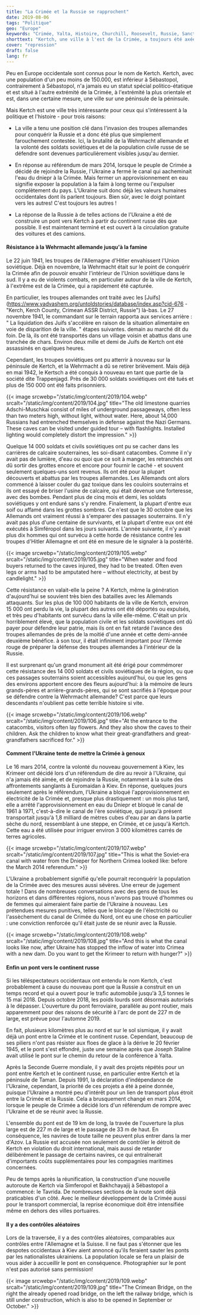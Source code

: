 ```yaml
---
title: "La Crimée et la Russie se rapprochent"
date: 2019-08-06
tags: "Politique"
geo: "Europe"
keywords: "Crimée, Yalta, Histoire, Churchill, Roosevelt, Russie, Sanctions, OTAN, Uranium Munition, Kosovo, Serbie, Sébastopol, Balaclava, Kertch, Juifs, Eau"
shorttext: "Kertch, une ville à l'est de la Crimée, a toujours été axée sur la Russie. Un nouveau pont offre d'autres possibilités."
cover: "repression"
draft: false
lang: fr
---
```


Peu en Europe occidentale sont connus pour le nom de Kertch. Kertch, avec une population d'un peu moins de 150.000, est inférieur à Sébastopol, contrairement à Sébastopol, n'a jamais eu un statut spécial politico-étatique et est situé à l'autre extrémité de la Crimée, à l'extrémité la plus orientale et est, dans une certaine mesure, une ville sur une péninsule de la péninsule.

Mais Kertch est une ville très intéressante pour ceux qui s'intéressent à la politique et l'histoire - pour trois raisons:

  - La ville a tenu une position clé dans l'invasion des troupes allemandes pour conquérir la Russie et a donc été plus que simplement farouchement contestée. Ici, la brutalité de la Wehrmacht allemande et la volonté des soldats soviétiques et de la population civile russe de se défendre sont devenues particulièrement visibles jusqu'au dernier.

  - En réponse au référendum de mars 2014, lorsque le peuple de Crimée a décidé de rejoindre la Russie, l'Ukraine a fermé le canal qui aacheminait l'eau du dniepr à la Crimée. Mais fermer un approvisionnement en eau signifie exposer la population à la faim à long terme ou l'expulser complètement du pays. L'Ukraine suit donc déjà les valeurs humaines occidentales dont ils parlent toujours. Bien sûr, avec le doigt pointant vers les autres! C'est toujours les autres !

  - La réponse de la Russie à de telles actions de l'Ukraine a été de construire un pont vers Kertch à partir du continent russe dès que possible. Il est maintenant terminé et est ouvert à la circulation gratuite des voitures et des camions.

#### Résistance à la Wehrmacht allemande jusqu'à la famine

Le 22 juin 1941, les troupes de l'Allemagne d'Hitler envahissent l'Union soviétique. Déjà en novembre, la Wehrmacht était sur le point de conquérir la Crimée afin de pouvoir envahir l'intérieur de l'Union soviétique dans le sud. Il y a eu de violents combats, en particulier autour de la ville de Kertch, à l'extrême est de la Crimée, qui a rapidement été capturée.

En particulier, les troupes allemandes ont traité avec les [Juifs](https://www.yadvashem.org/untoldstories/database/index.asp?cid-676 -"Kerch, Kerch County, Crimean ASSR District, Russie") là-bas. Le 27 novembre 1941, le commandant sur le terrain rapporta aux services arrière : " La liquidation des Juifs s'accélère en raison de la situation alimentaire en voie de disparition de la ville. " étapes suivantes. demain au marché dit du foin. De là, ils ont été transportés dans un village voisin et abattus dans une tranchée de chars. Environ deux mille et demi de Juifs de Kertch ont été assassinés en quelques heures.

Cependant, les troupes soviétiques ont pu atterrir à nouveau sur la péninsule de Kertch, et la Wehrmacht a dû se retirer brièvement. Mais déjà en mai 1942, le Kertsch a été conquis à nouveau en tant que partie de la société dite Trappenjagd. Près de 30 000 soldats soviétiques ont été tués et plus de 150 000 ont été faits prisonniers.

{{< image srcwebp="/static/img/content/2019/104.webp" srcalt="/static/img/content/2019/104.jpg" title="The old limestone quarries Adschi-Muschkai consist of miles of underground passageways, often less than two meters high, without light, without water. Here, about 14,000 Russians had entrenched themselves in defense against the Nazi Germans. These caves can be visited under guided tour – with flashlights. Installed lighting would completely distort the impression." >}}

Quelque 14 000 soldats et civils soviétiques ont pu se cacher dans les carrières de calcaire souterraines, les soi-disant catacombes. Comme il n'y avait pas de lumière, d'eau ou quoi que ce soit à manger, les retranchés ont dû sortir des grottes encore et encore pour fournir le caché - et souvent seulement quelques-uns sont revenus. Ils ont été pour la plupart découverts et abattus par les troupes allemandes. Les Allemands ont alors commencé à laisser couler du gaz toxique dans les couloirs souterrains et ils ont essayé de briser l'usine de calcaire, qui était devenue une forteresse, avec des bombes. Pendant plus de cinq mois et demi, les soldats soviétiques y ont enduré sans s'y rendre. Finalement, la plupart d'entre eux soif ou affamé dans les grottes sombres. Ce n'est que le 30 octobre que les Allemands ont vraiment réussi à s'emparer des passages souterrains. Il n'y avait pas plus d'une centaine de survivants, et la plupart d'entre eux ont été exécutés à Simféropol dans les jours suivants. L'année suivante, il n'y avait plus dix hommes qui ont survécu à cette horde de résistance contre les troupes d'Hitler Allemagne et ont été en mesure de le signaler à la postérité.

{{< image srcwebp="/static/img/content/2019/105.webp" srcalt="/static/img/content/2019/105.jpg" title="When water and food buyers returned to the caves injured, they had to be treated. Often even legs or arms had to be amputated here – without electricity, at best by candlelight." >}}

Cette résistance en valait-elle la peine ? A Kertch, même la génération d'aujourd'hui se souvient très bien des batailles avec les Allemands attaquants. Sur les plus de 100 000 habitants de la ville de Kertch, environ 15 000 ont perdu la vie, la plupart des autres ont été déportés ou expulsés, et très peu d'habitants ont survécu dans la ville elle-même. C'était un prix horriblement élevé, que la population civile et les soldats soviétiques ont dû payer pour défendre leur patrie, mais ils ont en fait retardé l'avance des troupes allemandes de près de la moitié d'une année et cette demi-année deuxième bénéfice. à son tour, il était infiniment important pour l'Armée rouge de préparer la défense des troupes allemandes à l'intérieur de la Russie.

Il est surprenant qu'un grand monument ait été érigé pour commémorer cette résistance des 14 000 soldats et civils soviétiques de la région, ou que ces passages souterrains soient accessibles aujourd'hui, ou que les gens des environs apportent encore des fleurs aujourd'hui: à la mémoire de leurs grands-pères et arrière-grands-pères, qui se sont sacrifiés à l'époque pour se défendre contre la Wehrmacht allemande? C'est parce que leurs descendants n'oublient pas cette terrible histoire si vite.

{{< image srcwebp="/static/img/content/2019/106.webp" srcalt="/static/img/content/2019/106.jpg" title="At the entrance to the catacombs, visitors often lay flowers. And they also show the caves to their children. Ask the children to know what their great-grandfathers and great-grandfathers sacrificed for." >}}

#### Comment l'Ukraine tente de mettre la Crimée à genoux

Le 16 mars 2014, contre la volonté du nouveau gouvernement à Kiev, les Krimeer ont décidé lors d'un référendum de dire au revoir à l'Ukraine, qui n'a jamais été aimée, et de rejoindre la Russie, notamment à la suite des affrontements sanglants à Euromaidan à Kiev. En réponse, quelques jours seulement après le référendum, l'Ukraine a bloqué l'approvisionnement en électricité de la Crimée et, presque plus drastiquement : un mois plus tard, elle a arrêté l'approvisionnement en eau du Dniepr et bloqué le canal de 1961 à 1971, c'est-à-dire le canal de l'ère soviétique, qui jusqu'à présent transportait jusqu'à 1,8 milliard de mètres cubes d'eau par an dans la partie sèche du nord, ressemblant à une steppe, en Crimée, et ce jusqu'à Kertch. Cette eau a été utilisée pour irriguer environ 3 000 kilomètres carrés de terres agricoles.

{{< image srcwebp="/static/img/content/2019/107.webp" srcalt="/static/img/content/2019/107.jpg" title="This is what the Soviet-era canal with water from the Dnieper for Northern Crimea looked like: before the March 2014 referendum." >}}

L'Ukraine a probablement signifié qu'elle pourrait reconquérir la population de la Crimée avec des mesures aussi sévères. Une erreur de jugement totale ! Dans de nombreuses conversations avec des gens de tous les horizons et dans différentes régions, nous n'avons pas trouvé d'hommes ou de femmes qui aimeraient faire partie de l'Ukraine à nouveau. Les prétendues mesures punitives, telles que le blocage de l'électricité ou l'assèchement du canal de Crimée du Nord, ont eu une chose en particulier : une conviction renforcée qu'il était juste de se réunir avec la Russie.

{{< image srcwebp="/static/img/content/2019/108.webp" srcalt="/static/img/content/2019/108.jpg" title="And this is what the canal looks like now, after Ukraine has stopped the inflow of water into Crimea with a new dam. Do you want to get the Krimeer to return with hunger?" >}}

#### Enfin un pont vers le continent russe

Si les téléspectateurs occidentaux ont entendu le nom Kertch, c'est probablement à cause du nouveau pont que la Russie a construit en un temps record et qui a ouvert pour le trafic automobile jusqu'à 3,5 tonnes le 15 mai 2018. Depuis octobre 2018, les poids lourds sont désormais autorisés à le dépasser. L'ouverture du pont ferroviaire, parallèle au pont routier, mais apparemment pour des raisons de sécurité à l'arc de pont de 227 m de large, est prévue pour l'automne 2019.

En fait, plusieurs kilomètres plus au nord et sur le sol sismique, il y avait déjà un pont entre la Crimée et le continent russe. Cependant, beaucoup de ses piliers n'ont pas résister aux floes de glace à la dérive le 20 février 1945, et le pont s'est effondré, juste une semaine après que Joseph Staline avait utilisé le pont sur le chemin du retour de la conférence à Yalta.

Après la Seconde Guerre mondiale, il y avait des projets répétés pour un pont entre Kertch et le continent russe, en particulier entre Kertch et la péninsule de Taman. Depuis 1991, la déclaration d'indépendance de l'Ukraine, cependant, la priorité de ces projets a été à peine donnée, puisque l'Ukraine a montré peu d'intérêt pour un lien de transport plus étroit entre la Crimée et la Russie. Cela a brusquement changé en mars 2014, lorsque le peuple de Crimée a décidé lors d'un référendum de rompre avec l'Ukraine et de se réunir avec la Russie.

L'ensemble du pont est de 19 km de long, la travée de l'ouverture la plus large est de 227 m de large et le passage de 33 m de haut. En conséquence, les navires de toute taille ne peuvent plus entrer dans la mer d'Azov. La Russie est accusée non seulement de contrôler le détroit de Kertch en violation du droit international, mais aussi de retarder délibérément le passage de certains navires, ce qui entraînerait d'importants coûts supplémentaires pour les compagnies maritimes concernées.

Peu de temps après la réunification, la construction d'une nouvelle autoroute de Kertch via Simferopol et Bakhchayajij à Sébastopol a commencé: le Tavrida. De nombreuses sections de la route sont déjà praticables d'un côté. Avec le meilleur développement de la Crimée aussi pour le transport commercial, la reprise économique doit être intensifiée même en dehors des villes portuaires.

#### Il y a des contrôles aléatoires

Lors de la traversée, il y a des contrôles aléatoires, comparables aux contrôles entre l'Allemagne et la Suisse. Il ne faut pas s'étonner que les despotes occidentaux à Kiev aient annoncé qu'ils feraient sauter les ponts par les nationalistes ukrainiens. La population locale se fera un plaisir de vous aider à accueillir le pont en conséquence. Photographier sur le pont n'est pas autorisé sans permission!

{{< image srcwebp="/static/img/content/2019/109.webp" srcalt="/static/img/content/2019/109.jpg" title="The Crimean Bridge, on the right the already opened road bridge, on the left the railway bridge, which is still under construction, which is also to be opened in September or October." >}}
